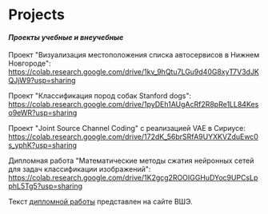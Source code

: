 # Projects
#### *Проекты учебные и внеучебные*


Проект "Визуализация местоположения списка автосервисов в Нижнем Новгороде": 
https://colab.research.google.com/drive/1kv_9hQtu7LGu9d40G8xyT7V3dJKQJjW9?usp=sharing

Проект "Классификация пород собак Stanford dogs": 
https://colab.research.google.com/drive/1pyDEh1AUgAcRf2R8pRe1LL84Keso9eWR?usp=sharing 

Проект "Joint Source Channel Coding" с реализацией VAE в Сириусе: 
https://colab.research.google.com/drive/172dK_56brSRfA9UYXKVZduEwc0s_yphK?usp=sharing

Дипломная работа "Математические методы сжатия нейронных сетей для задач классификации изображений": 
https://colab.research.google.com/drive/1K2gcg2ROOIGGHuDYoc9UPCsLpphL5Tg5?usp=sharing 

Текст [дипломной работы](https://www.hse.ru/edu/vkr/635733839) представлен на сайте ВШЭ.
